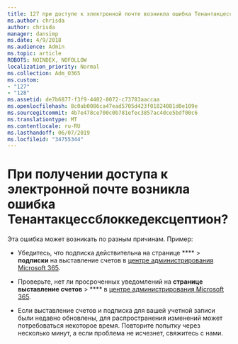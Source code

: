 ```yaml
---
title: 127 при доступе к электронной почте возникла ошибка Тенантакцессблоккедексцептион?
ms.author: chrisda
author: chrisda
manager: dansimp
ms.date: 4/9/2018
ms.audience: Admin
ms.topic: article
ROBOTS: NOINDEX, NOFOLLOW
localization_priority: Normal
ms.collection: Adm_O365
ms.custom:
- "127"
- "128"
ms.assetid: de7b6877-f3f9-4402-8072-c73783aaccaa
ms.openlocfilehash: 8c0ab0086ca47ead5705d423f01824081d0e109e
ms.sourcegitcommit: 4b7e478ce700c0b781efec3857ac4dce5bdf00c6
ms.translationtype: MT
ms.contentlocale: ru-RU
ms.lasthandoff: 06/07/2019
ms.locfileid: "34755344"
---
```

# <a name="getting-a-tenantaccessblockedexception-error-when-accessing-email"></a>При получении доступа к электронной почте возникла ошибка Тенантакцессблоккедексцептион?

Эта ошибка может возникать по разным причинам. Пример:

- Убедитесь, что подписка действительна на странице **** \> **подписки** на выставление счетов в [центре администрирования Microsoft 365](https://portal.office.com/adminportal/home#/subscriptions).

- Проверьте, нет ли просроченных уведомлений на **странице выставление счетов** \> **** в [центре администрирования Microsoft 365](https://portal.office.com/adminportal/home#/billoverview).

- Если выставление счетов и подписка для вашей учетной записи были недавно обновлены, для распространения изменений может потребоваться некоторое время. Повторите попытку через несколько минут, а если проблема не исчезнет, свяжитесь с нами.
